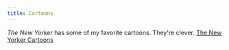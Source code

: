 ```yaml
---
title: Cartoons
---
```

*The New Yorker* has some of my favorite cartoons. They're clever. 
[The New Yorker Cartoons](https://www.newyorker.com/cartoons)
